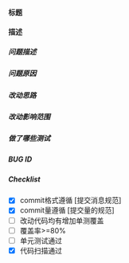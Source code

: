 #### 标题
<!-- title begin -->

<!--  title end --->
#### 描述
<!-- description begin -->

##### 问题描述

##### 问题原因

##### 改动思路

##### 改动影响范围

##### 做了哪些测试

##### BUG ID
<!-- defect begin -->

<!--  defect end --->
##### Checklist
<!-- 把下面满足的条目打上勾([ ]->[x]) -->
- [x] commit格式遵循 [提交消息规范]
- [x] commit量遵循 [提交量的规范]
- [ ] 改动代码均有增加单测覆盖
- [ ] 覆盖率>=80%
- [ ] 单元测试通过
- [x] 代码扫描通过

<!--  description end --->

